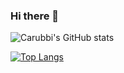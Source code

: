 ### Hi there 👋

![Carubbi's GitHub stats](https://github-readme-stats.vercel.app/api?username=rcarubbi&count_private=true&show_icons=true&theme=darcula)

[![Top Langs](https://github-readme-stats.vercel.app/api/top-langs/?username=rcarubbi&langs_count=8&theme=darcula)](https://github.com/anuraghazra/github-readme-stats)
<!--
**rcarubbi/rcarubbi** is a ✨ _special_ ✨ repository because its `README.md` (this file) appears on your GitHub profile.

Here are some ideas to get you started:

- 🔭 I’m currently working on ...
- 🌱 I’m currently learning ...
- 👯 I’m looking to collaborate on ...
- 🤔 I’m looking for help with ...
- 💬 Ask me about ...
- 📫 How to reach me: ...
- 😄 Pronouns: ...
- ⚡ Fun fact: ...
-->
